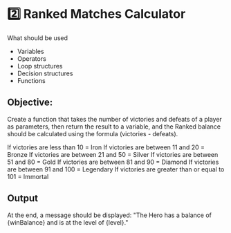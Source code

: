 # 2️⃣ Ranked Matches Calculator
What should be used

- Variables
- Operators
- Loop structures
- Decision structures
- Functions

## Objective:

Create a function that takes the number of victories and defeats of a player as parameters,
then return the result to a variable, and the Ranked balance should be calculated using the formula (victories - defeats).

If victories are less than 10 = Iron
If victories are between 11 and 20 = Bronze
If victories are between 21 and 50 = Silver
If victories are between 51 and 80 = Gold
If victories are between 81 and 90 = Diamond
If victories are between 91 and 100 = Legendary
If victories are greater than or equal to 101 = Immortal

## Output

At the end, a message should be displayed:
"The Hero has a balance of {winBalance} and is at the level of {level}."